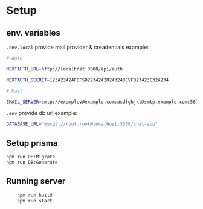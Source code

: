 
# Setup
## env. variables
`.env.local`
provide mail provider & creadentials
example:

```bash
# Auth

NEXTAUTH_URL=http://localhost:3000/api/auth

NEXTAUTH_SECRET=123A23424FDFSD2234242R243243CVF323423C324234

# Mail

EMAIL_SERVER=smtp://examplev@example.com:asdfghjkl@smtp.example.com:587

```
`.env`
provide db url
example:
```bash
DATABASE_URL="mysql://root:root@localhost:3306/chat-app"
```

## Setup prisma
```bash
npm run DB:Migrate
npm run DB:Generate
```
## Running server
```bash
	npm run build
	npm run start
```
